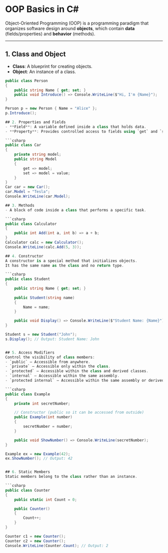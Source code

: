 # OOP Basics in C#

Object-Oriented Programming (OOP) is a programming paradigm that organizes software design around **objects**, which contain **data** (fields/properties) and **behavior** (methods).

---

## 1. Class and Object
- **Class**: A blueprint for creating objects.
- **Object**: An instance of a class.

```csharp
public class Person
{
    public string Name { get; set; }
    public void Introduce() => Console.WriteLine($"Hi, I'm {Name}");
}

Person p = new Person { Name = "Alice" };
p.Introduce();

## 2. Properties and Fields
- **Field**: A variable defined inside a class that holds data.
- **Property**: Provides controlled access to fields using `get` and `set`.

```csharp
public class Car
{
    private string model;
    public string Model
    {
        get => model;
        set => model = value;
    }
}
Car car = new Car();
car.Model = "Tesla";
Console.WriteLine(car.Model);

## 3. Methods
- A block of code inside a class that performs a specific task.

```csharp
public class Calculator
{
    public int Add(int a, int b) => a + b;
}
Calculator calc = new Calculator();
Console.WriteLine(calc.Add(5, 3));

## 4. Constructor
A constructor is a special method that initializes objects.  
It has the same name as the class and no return type.

```csharp
public class Student
{
    public string Name { get; set; }
    
    public Student(string name)
    {
        Name = name;
    }

    public void Display() => Console.WriteLine($"Student Name: {Name}");
}

Student s = new Student("John");
s.Display(); // Output: Student Name: John


## 5. Access Modifiers
Control the visibility of class members:
- `public` – Accessible from anywhere.
- `private` – Accessible only within the class.
- `protected` – Accessible within the class and derived classes.
- `internal` – Accessible within the same assembly.
- `protected internal` – Accessible within the same assembly or derived classes.

```csharp
public class Example
{
    private int secretNumber;

    // Constructor (public so it can be accessed from outside)
    public Example(int number)
    {
        secretNumber = number;
    }

    public void ShowNumber() => Console.WriteLine(secretNumber);
}

Example ex = new Example(42);
ex.ShowNumber(); // Output: 42


## 6. Static Members
Static members belong to the class rather than an instance.

```csharp
public class Counter
{
    public static int Count = 0;

    public Counter()
    {
        Count++;
    }
}

Counter c1 = new Counter();
Counter c2 = new Counter();
Console.WriteLine(Counter.Count); // Output: 2

